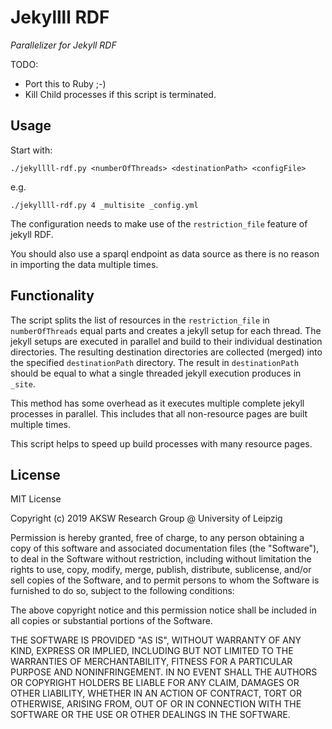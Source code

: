 # Jekyllll RDF

*Parallelizer for Jekyll RDF*

TODO:
* Port this to Ruby ;-)
* Kill Child processes if this script is terminated.

## Usage

Start with:

```
./jekyllll-rdf.py <numberOfThreads> <destinationPath> <configFile>
```

e.g.

```
./jekyllll-rdf.py 4 _multisite _config.yml
```

The configuration needs to make use of the `restriction_file` feature of jekyll RDF.

You should also use a sparql endpoint as data source as there is no reason in importing the data multiple times.

## Functionality

The script splits the list of resources in the `restriction_file` in `numberOfThreads` equal parts and creates a jekyll setup for each thread.
The jekyll setups are executed in parallel and build to their individual destination directories.
The resulting destination directories are collected (merged) into the specified `destinationPath` directory.
The result in `destinationPath` should be equal to what a single threaded jekyll execution produces in `_site`.

This method has some overhead as it executes multiple complete jekyll processes in parallel.
This includes that all non-resource pages are built multiple times.

This script helps to speed up build processes with many resource pages.

## License

MIT License

Copyright (c) 2019 AKSW Research Group @ University of Leipzig

Permission is hereby granted, free of charge, to any person obtaining a copy
of this software and associated documentation files (the "Software"), to deal
in the Software without restriction, including without limitation the rights
to use, copy, modify, merge, publish, distribute, sublicense, and/or sell
copies of the Software, and to permit persons to whom the Software is
furnished to do so, subject to the following conditions:

The above copyright notice and this permission notice shall be included in all
copies or substantial portions of the Software.

THE SOFTWARE IS PROVIDED "AS IS", WITHOUT WARRANTY OF ANY KIND, EXPRESS OR
IMPLIED, INCLUDING BUT NOT LIMITED TO THE WARRANTIES OF MERCHANTABILITY,
FITNESS FOR A PARTICULAR PURPOSE AND NONINFRINGEMENT. IN NO EVENT SHALL THE
AUTHORS OR COPYRIGHT HOLDERS BE LIABLE FOR ANY CLAIM, DAMAGES OR OTHER
LIABILITY, WHETHER IN AN ACTION OF CONTRACT, TORT OR OTHERWISE, ARISING FROM,
OUT OF OR IN CONNECTION WITH THE SOFTWARE OR THE USE OR OTHER DEALINGS IN THE
SOFTWARE.
